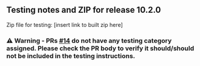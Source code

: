 ## Testing notes and ZIP for release 10.2.0

Zip file for testing: [insert link to built zip here]
### ⚠️ Warning - PRs [#14](https://github.com/alexflorisca/woocommerce-blocks/pull/14) do not have any testing category assigned. Please check the PR body to verify it should/should not be included in the testing instructions.
